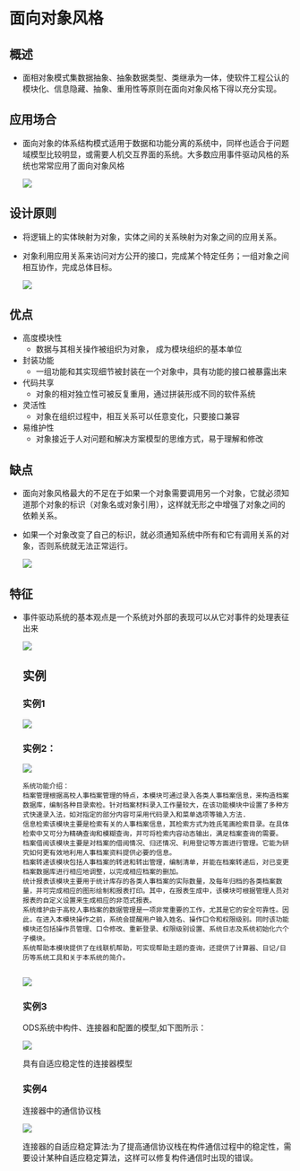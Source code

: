 # 面向对象风格

## 概述

- 面相对象模式集数据抽象、抽象数据类型、类继承为一体，使软件工程公认的模块化、信息隐藏、抽象、重用性等原则在面向对象风格下得以充分实现。 

## 应用场合

- 面向对象的体系结构模式适用于数据和功能分离的系统中，同样也适合于问题域模型比较明显，或需要人机交互界面的系统。大多数应用事件驱动风格的系统也常常应用了面向对象风格

  ![](https://raw.githubusercontent.com/ZanderZhao/images/master/img2019/20191221165028.png)

  

## 设计原则

- 将逻辑上的实体映射为对象，实体之间的关系映射为对象之间的应用关系。

- 对象利用应用关系来访问对方公开的接口，完成某个特定任务；一组对象之间相互协作，完成总体目标。

  ![](https://raw.githubusercontent.com/ZanderZhao/images/master/img2019/20191221165143.png)

  


## 优点

- 高度模块性
  - 数据与其相关操作被组织为对象， 成为模块组织的基本单位
- 封装功能
  - 一组功能和其实现细节被封装在一个对象中，具有功能的接口被暴露出来
- 代码共享
  - 对象的相对独立性可被反复重用，通过拼装形成不同的软件系统
- 灵活性
  - 对象在组织过程中，相互关系可以任意变化，只要接口兼容
- 易维护性
  - 对象接近于人对问题和解决方案模型的思维方式，易于理解和修改



## 缺点

- 面向对象风格最大的不足在于如果一个对象需要调用另一个对象，它就必须知道那个对象的标识（对象名或对象引用），这样就无形之中增强了对象之间的依赖关系。

- 如果一个对象改变了自己的标识，就必须通知系统中所有和它有调用关系的对象，否则系统就无法正常运行。

  ![](https://raw.githubusercontent.com/ZanderZhao/images/master/img2019/20191221165704.png)

  

## 特征

- 事件驱动系统的基本观点是一个系统对外部的表现可以从它对事件的处理表征出来

  ![](https://raw.githubusercontent.com/ZanderZhao/images/master/img2019/20191221165739.png)

  

  ## 实例

  ### 实例1

  ![](https://raw.githubusercontent.com/ZanderZhao/images/master/img2019/20191221165202.png)

  ### 实例2：

  ![](https://raw.githubusercontent.com/ZanderZhao/images/master/img2019/20191221165253.png)

  ```
  系统功能介绍：
  档案管理根据高校人事档案管理的特点，本模块可通过录入各类人事档案信息，来构造档案数据库，编制各种目录索检。针对档案材料录入工作量较大，在该功能模块中设置了多种方式快速录入法，如对指定的部分内容可采用代码录入和菜单选项等输入方法.
  信息检索该模块主要是检索有关的人事档案信息，其检索方式为姓氏笔画检索目录。在具体检索中又可分为精确查询和模糊查询，并可将检索内容动态输出，满足档案查询的需要。
  档案借阅该模块主要是对档案的借阅情况、归还情况、利用登记等方面进行管理。它能为研究如何更有效地利用人事档案资料提供必要的信息。 
  档案转递该模块包括人事档案的转进和转出管理，编制清单，并能在档案转递后，对已变更档案数据库进行相应地调整，以完成相应档案的删加。
  统计报表该模块主要用于统计库存的各类人事档案的实际数量，及每年归档的各类档案数量，并可完成相应的图形绘制和报表打印。其中，在报表生成中，该模块可根据管理人员对报表的自定义设置来生成相应的非范式报表。
  系统维护由于高校人事档案的数据管理是一项非常重要的工作，尤其是它的安全可靠性。因此，在进入本模块操作之前，系统会提醒用户输入姓名、操作口令和权限级别。同时该功能模块还包括操作员管理、口令修改、重新登录、权限级别设置、系统日志及系统初始化六个子模块。
  系统帮助本模块提供了在线联机帮助，可实现帮助主题的查询，还提供了计算器、日记/日历等系统工具和关于本系统的简介。 
  
  
  ```

  ![](https://raw.githubusercontent.com/ZanderZhao/images/master/img2019/20191221165421.png)

  ### 实例3

  ODS系统中构件、连接器和配置的模型,如下图所示：

  ![](https://raw.githubusercontent.com/ZanderZhao/images/master/img2019/20191221165534.png)

  具有自适应稳定性的连接器模型

  ### 实例4

  连接器中的通信协议栈

  ![](https://raw.githubusercontent.com/ZanderZhao/images/master/img2019/20191221165640.png)

  连接器的自适应稳定算法:为了提高通信协议栈在构件通信过程中的稳定性，需要设计某种自适应稳定算法，这样可以修复构件通信时出现的错误。

  

  

  